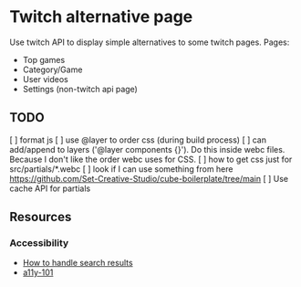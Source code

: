 # Twitch alternative page
Use twitch API to display simple alternatives to some twitch pages.
Pages:
* Top games
* Category/Game
* User videos
* Settings (non-twitch api page)

## TODO
[ ] format js
[ ] use @layer to order css (during build process)
  [ ] can add/append to layers ('@layer components {}'). Do this inside webc files.
  Because I don't like the order webc uses for CSS.
[ ] how to get css just for src/partials/*.webc
[ ] look if I can use something from here https://github.com/Set-Creative-Studio/cube-boilerplate/tree/main
[ ] Use cache API for partials

## Resources

### Accessibility
* [How to handle search results](https://www.sajari.com/blog/wcag-compliance-guide)
* [a11y-101](https://a11y-101.com)
